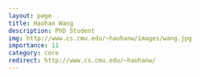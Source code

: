 ```yaml
---
layout: page
title: Haohan Wang
description: PhD Student
img: http://www.cs.cmu.edu/~haohanw/images/wang.jpg
importance: 11
category: core
redirect: http://www.cs.cmu.edu/~haohanw/
---
```


